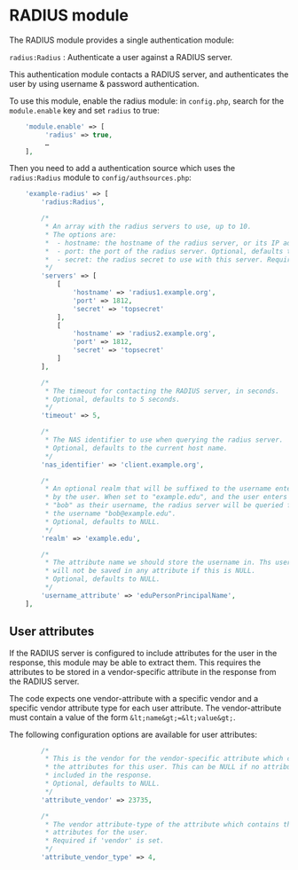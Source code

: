 RADIUS module
=============

The RADIUS module provides a single authentication module:

`radius:Radius`
: Authenticate a user against a RADIUS server.

This authentication module contacts a RADIUS server, and authenticates
the user by using username & password authentication.

To use this module, enable the radius module: in `config.php`, search
for the `module.enable` key and set `radius` to true:

```php
    'module.enable' => [
         'radius' => true,
         …
    ],
```

Then you need to add a authentication source which uses the `radius:Radius`
module to `config/authsources.php`:

```php
    'example-radius' => [
        'radius:Radius',

        /*
         * An array with the radius servers to use, up to 10.
         * The options are:
         *  - hostname: the hostname of the radius server, or its IP address. Required.
         *  - port: the port of the radius server. Optional, defaults to 1812.
         *  - secret: the radius secret to use with this server. Required.
         */
        'servers' => [
            [
                'hostname' => 'radius1.example.org',
                'port' => 1812,
                'secret' => 'topsecret'
            ],
            [
                'hostname' => 'radius2.example.org',
                'port' => 1812,
                'secret' => 'topsecret'
            ]
        ],

        /*
         * The timeout for contacting the RADIUS server, in seconds.
         * Optional, defaults to 5 seconds.
         */
        'timeout' => 5,

        /*
         * The NAS identifier to use when querying the radius server.
         * Optional, defaults to the current host name.
         */
        'nas_identifier' => 'client.example.org',

        /*
         * An optional realm that will be suffixed to the username entered
         * by the user. When set to "example.edu", and the user enters
         * "bob" as their username, the radius server will be queried for
         * the username "bob@example.edu".
         * Optional, defaults to NULL.
         */
        'realm' => 'example.edu',

        /*
         * The attribute name we should store the username in. Ths username
         * will not be saved in any attribute if this is NULL.
         * Optional, defaults to NULL.
         */
        'username_attribute' => 'eduPersonPrincipalName',
    ],
```

User attributes
---------------

If the RADIUS server is configured to include attributes for the user in
the response, this module may be able to extract them. This requires the
attributes to be stored in a vendor-specific attribute in the response
from the RADIUS server.

The code expects one vendor-attribute with a specific vendor and a specific
vendor attribute type for each user attribute. The vendor-attribute must
contain a value of the form `&lt;name&gt;=&lt;value&gt;`.

The following configuration options are available for user attributes:

```php
        /*
         * This is the vendor for the vendor-specific attribute which contains
         * the attributes for this user. This can be NULL if no attributes are
         * included in the response.
         * Optional, defaults to NULL.
         */
        'attribute_vendor' => 23735,

        /*
         * The vendor attribute-type of the attribute which contains the
         * attributes for the user.
         * Required if 'vendor' is set.
         */
        'attribute_vendor_type' => 4,
```
